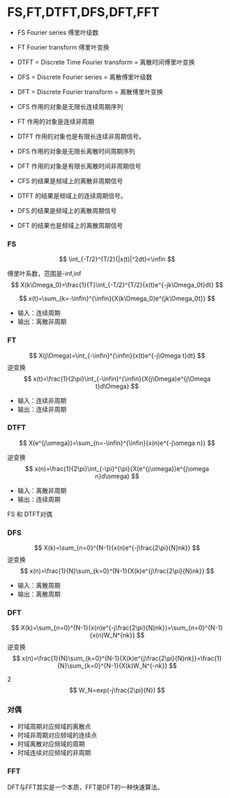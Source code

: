 # FS,FT,DTFT,DFS,DFT,FFT

- FS Fourier series 傅里叶级数
- FT Fourier transform 傅里叶变换
- DTFT = Discrete Time Fourier transform = 离散时间傅里叶变换
- DFS = Discrete Fourier series = 离散傅里叶级数
- DFT = Discrete Fourier transform = 离散傅里叶变换

- CFS 作用的对象是无限长连续周期序列
- FT 作用的对象是连续非周期
- DTFT 作用的对象也是有限长连续非周期信号。
- DFS 作用的对象是无限长离散时间周期序列
- DFT 作用的对象是有限长离散时间非周期信号

- CFS 的结果是频域上的离散非周期信号
- DTFT 的结果是频域上的连续周期信号。
- DFS 的结果是频域上的离散周期信号
- DFT 的结果也是频域上的离散周期信号

																				
### FS

$$
\int_{-T/2}^{T/2}{|x(t)|^2dt}<\infin
$$

傅里叶系数，范围是-inf,inf
$$
X(k\Omega_0)=\frac{1}{T}\int_{-T/2}^{T/2}{x(t)e^{-jk\Omega_0t}dt}
$$


$$
x(t)=\sum_{k=-\infin}^{\infin}{X(k\Omega_0)e^{jk\Omega_0t}}
$$


- 输入：连续周期
- 输出：离散非周期

### FT
$$
X(j\Omega)=\int_{-\infin}^{\infin}{x(t)e^{-j\Omega t}dt}
$$
逆变换
$$
x(t)=\frac{1}{2\pi}\int_{-\infin}^{\infin}{X(j\Omega)e^{j\Omega t}d\Omega}
$$

- 输入：连续非周期
- 输出：连续非周期

### DTFT
$$
X(e^{j\omega})=\sum_{n=-\infin}^{\infin}{x(n)e^{-j\omega n}}
$$

逆变换
$$
x(n)=\frac{1}{2\pi}\int_{-\pi}^{\pi}{X(e^{j\omega})e^{j\omega n}d\omega}
$$

- 输入：离散非周期
- 输出：连续周期

FS 和 DTFT对偶


### DFS
$$
X(k)=\sum_{n=0}^{N-1}{x(n)e^{-j\frac{2\pi}{N}nk}}
$$
逆变换
$$
x(n)=\frac{1}{N}\sum_{k=0}^{N-1}{X(k)e^{j\frac{2\pi}{N}nk}}
$$

- 输入：离散周期
- 输出：离散周期


### DFT

$$
X(k)=\sum_{n=0}^{N-1}{x(n)e^{-j\frac{2\pi}{N}nk}}=\sum_{n=0}^{N-1}{x(n)W_N^{nk}}
$$
逆变换
$$
x(n)=\frac{1}{N}\sum_{k=0}^{N-1}{X(k)e^{j\frac{2\pi}{N}nk}}=\frac{1}{N}\sum_{k=0}^{N-1}{X(k)W_N^{-nk}}
$$

2
$$
W_N=exp(-j\frac{2\pi}{N})
$$
### 对偶

- 时域周期对应频域的离散点
- 时域非周期对应频域的连续点
- 时域离散对应频域的周期
- 时域连续对应频域的非周期


### FFT
DFT与FFT其实是一个本质，FFT是DFT的一种快速算法。

